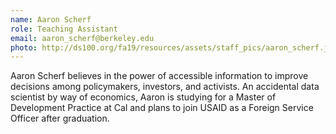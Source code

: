 ```yaml
---
name: Aaron Scherf
role: Teaching Assistant
email: aaron_scherf@berkeley.edu
photo: http://ds100.org/fa19/resources/assets/staff_pics/aaron_scherf.jpg
---
```


Aaron Scherf believes in the power of accessible information to improve decisions among policymakers, investors, and activists. An accidental data scientist by way of economics, Aaron is studying for a Master of Development Practice at Cal and plans to join USAID as a Foreign Service Officer after graduation.